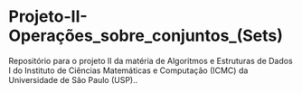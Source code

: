 # Projeto-II-Operações_sobre_conjuntos_(Sets)
Repositório para o projeto II da matéria de Algoritmos e Estruturas de Dados I do Instituto de Ciências Matemáticas e Computação (ICMC) da Universidade de São Paulo (USP)..

